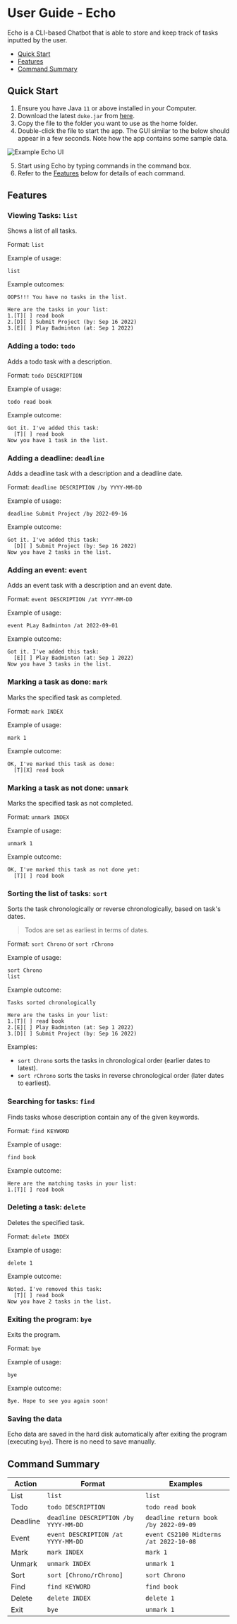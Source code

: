 # User Guide - Echo

Echo is a CLI-based Chatbot that is able to store and keep track of tasks inputted by the user.

- [Quick Start](#quick-start)
- [Features](#features)
- [Command Summary](#command-summary)

## Quick Start
1. Ensure you have Java `11` or above installed in your Computer.
2. Download the latest `duke.jar` from [here](https://github.com/t1mzzz/ip/releases).
3. Copy the file to the folder you want to use as the home folder.
4. Double-click the file to start the app. The GUI similar to the below should appear in a few seconds. Note how the app contains some sample data.

![Example Echo UI](./Ui.png)

5. Start using Echo by typing commands in the command box.
6. Refer to the [Features](#features) below for details of each command.

## Features 

### Viewing Tasks: `list`

Shows a list of all tasks.

Format: `list`

Example of usage:
```
list
```

Example outcomes:
```
OOPS!!! You have no tasks in the list.
```
```
Here are the tasks in your list:
1.[T][ ] read book
2.[D][ ] Submit Project (by: Sep 16 2022) 
3.[E][ ] Play Badminton (at: Sep 1 2022) 
```

### Adding a todo: `todo`

Adds a todo task with a description.

Format: `todo DESCRIPTION`

Example of usage:
```
todo read book
```

Example outcome:
```
Got it. I've added this task:
  [T][ ] read book
Now you have 1 task in the list.
```

### Adding a deadline: `deadline`

Adds a deadline task with a description and a deadline date.

Format: `deadline DESCRIPTION /by YYYY-MM-DD`

Example of usage:
```
deadline Submit Project /by 2022-09-16
```

Example outcome:
```
Got it. I've added this task:
  [D][ ] Submit Project (by: Sep 16 2022)
Now you have 2 tasks in the list.
```

### Adding an event: `event`

Adds an event task with a description and an event date.

Format: `event DESCRIPTION /at YYYY-MM-DD`

Example of usage:
```
event PLay Badminton /at 2022-09-01
```

Example outcome:
```
Got it. I've added this task:
  [E][ ] Play Badminton (at: Sep 1 2022)
Now you have 3 tasks in the list.
```

### Marking a task as done: `mark`

Marks the specified task as completed.

Format: `mark INDEX`

Example of usage:
```
mark 1
```

Example outcome:
```
OK, I've marked this task as done:
  [T][X] read book
```

### Marking a task as not done: `unmark`

Marks the specified task as not completed.

Format: `unmark INDEX`

Example of usage:
```
unmark 1
```

Example outcome:
```
OK, I've marked this task as not done yet:
  [T][ ] read book
```

### Sorting the list of tasks: `sort`

Sorts the task chronologically or reverse chronologically, based on task's dates. 
> Todos are set as earliest in terms of dates.

Format: `sort Chrono` or `sort rChrono`

Example of usage:
```
sort Chrono
list
```

Example outcome:
```
Tasks sorted chronologically
```

```
Here are the tasks in your list:
1.[T][ ] read book
2.[E][ ] Play Badminton (at: Sep 1 2022)
3.[D][ ] Submit Project (by: Sep 16 2022)
```

Examples:
- `sort Chrono` sorts the tasks in chronological order (earlier dates to latest).
- `sort rChrono` sorts the tasks in reverse chronological order (later dates to earliest).

### Searching for tasks: `find`

Finds tasks whose description contain any of the given keywords.

Format: `find KEYWORD`

Example of usage:
```
find book
```

Example outcome:
```
Here are the matching tasks in your list:
1.[T][ ] read book
```

### Deleting a task: `delete`

Deletes the specified task.

Format: `delete INDEX`

Example of usage:
```
delete 1
```

Example outcome:
```
Noted. I've removed this task:
  [T][ ] read book
Now you have 2 tasks in the list.
```

### Exiting the program: `bye`

Exits the program.

Format: `bye`

Example of usage:
```
bye
```

Example outcome:
```
Bye. Hope to see you again soon!
```

### Saving the data

Echo data are saved in the hard disk automatically after exiting the program (executing `bye`). There is no need to save manually.

## Command Summary

| Action   | Format                                | Examples                               |
|----------|---------------------------------------|----------------------------------------|
| List     | `list`                                | `list`                                 |
| Todo     | `todo DESCRIPTION`                    | `todo read book`                       |
| Deadline | `deadline DESCRIPTION /by YYYY-MM-DD` | `deadline return book /by 2022-09-09`  |
| Event    | `event DESCRIPTION /at YYYY-MM-DD`    | `event CS2100 Midterms /at 2022-10-08` |                     |
| Mark     | `mark INDEX`                          | `mark 1`                               |
| Unmark   | `unmark INDEX`                        | `unmark 1`                             |
| Sort     | `sort [Chrono/rChrono]`               | `sort Chrono`                          |
| Find     | `find KEYWORD`                        | `find book`                            |
| Delete   | `delete INDEX`                        | `delete 1`                             |
| Exit     | `bye`                                 | `unmark 1`                             |
